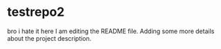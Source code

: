 # testrepo2
bro i hate it here
I am editing the README file. Adding some more details about the project description.
